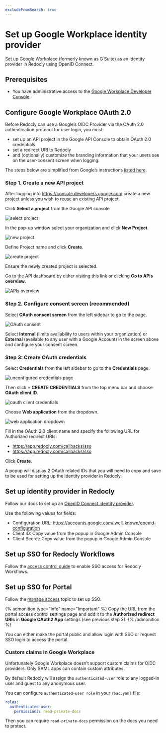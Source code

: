 ```yaml
---
excludeFromSearch: true
---
```


# Set up Google Workplace identity provider

Set up Google Workplace (formerly known as G Suite) as an identity provider in Redocly using OpenID Connect.

## Prerequisites

- You have administrative access to the [Google Workplace Developer Console](https://console.cloud.google.com/apis/dashboard).


## Configure Google Workplace OAuth 2.0

Before Redocly can use a Google’s OIDC Provider via the OAuth 2.0 authentication protocol for user login, you must:

- set up an API project in the Google API Console to obtain OAuth 2.0 credentials
- set a redirect URI to Redocly
- and (optionally) customize the branding information that your users see on the user-consent screen when logging.

The steps below are simplified from Google’s instructions [listed here](https://developers.google.com/identity/protocols/oauth2/openid-connect?authuser=3).

### Step 1. Create a new API project

After logging into https://console.developers.google.com create a new project unless you wish to reuse an existing API project.

Click **Select a project** from the Google API console.

![select project](./images/google-idp-select-project.png)

In the pop-up window select your organization and click **New Project**.

![new project](./images/google-idp-new-project.png)

Define Project name and click **Create**.

![create project](./images/google-idp-create-project.png)

Ensure the newly created project is selected.

Go to the API dashboard by either [visiting this link](https://console.cloud.google.com/apis/dashboard) or clicking **Go to APIs overview**.

![APIs overview](./images/google-idp-overview.png)

### Step 2. Configure consent screen (recommended)

Select **OAuth consent screen** from the left sidebar to go to the page.

![OAuth consent](./images/google-idp-oauth-consent.png)

Select **Internal** (limits availability to users within your organization) or **External** (available to any user with a Google Account) in the screen above and configure your consent screen.

### Step 3: Create OAuth credentials

Select **Credentials** from the left sidebar to go to the **Credentials** page.

![unconfigured credentials page](./images/google-idp-credentials-1.png)

Then click **+ CREATE CREDENTIALS** from the top menu bar and choose **OAuth client ID**.

![oauth client credentials](./images/google-idp-credentials-2.png)

Choose **Web application** from the dropdown.

![web application dropdown](./images/google-idp-credentials-3.png)

Fill in the OAuth 2.0 client name and specify the following URL for Authorized redirect URIs:

- <https://app.redocly.com/callbacks/sso>
- <https://app.redocly.com/callbacks/sso>

Click **Create**.

A popup will display 2 OAuth related IDs that you will need to copy and save to be used for setting up the identity provider in Redocly.

## Set up identity provider in Redocly

Follow our docs to set up an [OpenID Connect identity provider](../identity-providers.md).

Use the following values for fields:

- Configuration URL: <https://accounts.google.com/.well-known/openid-configuration>
- Client ID: Copy value from the popup in Google Admin Console
- Client Secret: Copy value from the popup in Google Admin Console

## Set up SSO for Redocly Workflows

Follow the [access control guide](../access-control.md) to enable SSO access for Redocly Workflows.

## Set up SSO for Portal

Follow the [manage access](../../developer-portal/settings/manage-access.md) topic to set up SSO.

{% admonition type="info" name="Important" %}
Copy the URL from the portal access control settings page and add it to the **Authorized redirect URIs** in **Google OAuth2 App** settings (see previous step 3).
{% /admonition %}

You can either make the portal public and allow login with SSO or request SSO login to access the portal.


### Custom claims in Google Workplace

Unfortunately Google Workplace doesn’t support custom claims for OIDC providers.
Only SAML apps can contain custom attributes.

By default Redocly will assign the `authenticated-user` role to any logged-in user and guest to any anonymous user.

You can configure `authenticated-user role` in your `rbac.yaml` file:

```yaml
roles:
  authenticated-user:
    permissions: read-private-docs
```

Then you can require `read-private-docs` permission on the docs you need to protect.
